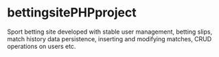 # bettingsitePHPproject
Sport betting site developed with stable user management, betting slips, match history data persistence, inserting and modifying matches, CRUD operations on users etc. 
